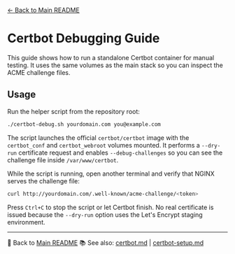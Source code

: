 [← Back to Main README](../README.md)

# Certbot Debugging Guide

This guide shows how to run a standalone Certbot container for manual testing. It uses the same volumes as the main stack so you can inspect the ACME challenge files.

## Usage

Run the helper script from the repository root:

```bash
./certbot-debug.sh yourdomain.com you@example.com
```

The script launches the official `certbot/certbot` image with the `certbot_conf` and `certbot_webroot` volumes mounted. It performs a `--dry-run` certificate request and enables `--debug-challenges` so you can see the challenge file inside `/var/www/certbot`.

While the script is running, open another terminal and verify that NGINX serves the challenge file:

```bash
curl http://yourdomain.com/.well-known/acme-challenge/<token>
```

Press `Ctrl+C` to stop the script or let Certbot finish. No real certificate is issued because the `--dry-run` option uses the Let's Encrypt staging environment.

---
🔗 Back to [Main README](../README.md)
📚 See also: [certbot.md](certbot.md) | [certbot-setup.md](certbot-setup.md)
